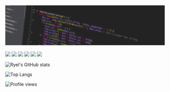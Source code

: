 ### <img src="assets/Banner-flicker.gif">

<img src="https://img.shields.io/badge/HTML5-E34F26?style=for-the-badge&logo=html5&logoColor=white"> <img src="https://img.shields.io/badge/CSS3-1572B6?style=for-the-badge&logo=css3&logoColor=white"> <img src="https://img.shields.io/badge/Sass-CC6699?style=for-the-badge&logo=sass&logoColor=white"> <img src="https://img.shields.io/badge/Bootstrap-563D7C?style=for-the-badge&logo=bootstrap&logoColor=white"> <img src="https://img.shields.io/badge/Ruby-CC342D?style=for-the-badge&logo=ruby&logoColor=white"> <img src="https://img.shields.io/badge/JavaScript-F7DF1E?style=for-the-badge&logo=javascript&logoColor=black">

![Ryel's GitHub stats](https://github-readme-stats.vercel.app/api?username=ryelbanfield&show_icons=true&theme=dracula)

![Top Langs](https://github-readme-stats.vercel.app/api/top-langs/?username=ryelbanfield&theme=dracula)

![Profile views](https://gpvc.arturio.dev/RyelBanfield)

<!--

![Metrics](https://github.com/RyelBanfield/RyelBanfield/blob/main/github-metrics.svg)

### <img src="assets/Banner-flicker.gif">

## Hey! 👋

### GitHub stats:

![GitHub Activity Graph](https://activity-graph.herokuapp.com/graph?username=RyelBanfield&theme=dracula)

![](https://img.shields.io/badge/Microverse-blueviolet)

### My Socials:
[<img src="https://img.shields.io/badge/LinkedIn-0077B5?style=for-the-badge&logo=linkedin&logoColor=white">](https://www.linkedin.com/in/ryel-banfield/) [<img src="https://img.shields.io/badge/Twitter-1DA1F2?style=for-the-badge&logo=twitter&logoColor=white">](https://twitter.com/RyelBanfield)

-->